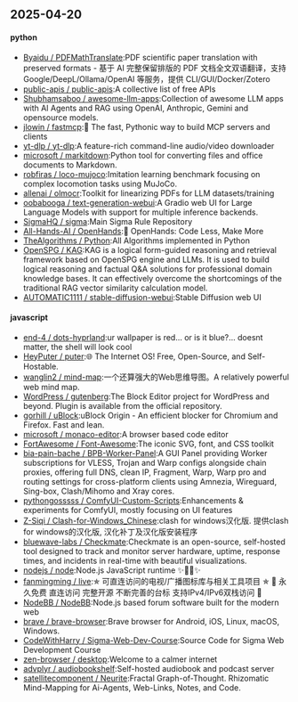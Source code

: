 ## 2025-04-20

#### python
* [Byaidu / PDFMathTranslate](https://github.com/Byaidu/PDFMathTranslate):PDF scientific paper translation with preserved formats - 基于 AI 完整保留排版的 PDF 文档全文双语翻译，支持 Google/DeepL/Ollama/OpenAI 等服务，提供 CLI/GUI/Docker/Zotero
* [public-apis / public-apis](https://github.com/public-apis/public-apis):A collective list of free APIs
* [Shubhamsaboo / awesome-llm-apps](https://github.com/Shubhamsaboo/awesome-llm-apps):Collection of awesome LLM apps with AI Agents and RAG using OpenAI, Anthropic, Gemini and opensource models.
* [jlowin / fastmcp](https://github.com/jlowin/fastmcp):🚀 The fast, Pythonic way to build MCP servers and clients
* [yt-dlp / yt-dlp](https://github.com/yt-dlp/yt-dlp):A feature-rich command-line audio/video downloader
* [microsoft / markitdown](https://github.com/microsoft/markitdown):Python tool for converting files and office documents to Markdown.
* [robfiras / loco-mujoco](https://github.com/robfiras/loco-mujoco):Imitation learning benchmark focusing on complex locomotion tasks using MuJoCo.
* [allenai / olmocr](https://github.com/allenai/olmocr):Toolkit for linearizing PDFs for LLM datasets/training
* [oobabooga / text-generation-webui](https://github.com/oobabooga/text-generation-webui):A Gradio web UI for Large Language Models with support for multiple inference backends.
* [SigmaHQ / sigma](https://github.com/SigmaHQ/sigma):Main Sigma Rule Repository
* [All-Hands-AI / OpenHands](https://github.com/All-Hands-AI/OpenHands):🙌 OpenHands: Code Less, Make More
* [TheAlgorithms / Python](https://github.com/TheAlgorithms/Python):All Algorithms implemented in Python
* [OpenSPG / KAG](https://github.com/OpenSPG/KAG):KAG is a logical form-guided reasoning and retrieval framework based on OpenSPG engine and LLMs. It is used to build logical reasoning and factual Q&A solutions for professional domain knowledge bases. It can effectively overcome the shortcomings of the traditional RAG vector similarity calculation model.
* [AUTOMATIC1111 / stable-diffusion-webui](https://github.com/AUTOMATIC1111/stable-diffusion-webui):Stable Diffusion web UI

#### javascript
* [end-4 / dots-hyprland](https://github.com/end-4/dots-hyprland):ur wallpaper is red... or is it blue?... doesnt matter, the shell will look cool
* [HeyPuter / puter](https://github.com/HeyPuter/puter):🌐 The Internet OS! Free, Open-Source, and Self-Hostable.
* [wanglin2 / mind-map](https://github.com/wanglin2/mind-map):一个还算强大的Web思维导图。A relatively powerful web mind map.
* [WordPress / gutenberg](https://github.com/WordPress/gutenberg):The Block Editor project for WordPress and beyond. Plugin is available from the official repository.
* [gorhill / uBlock](https://github.com/gorhill/uBlock):uBlock Origin - An efficient blocker for Chromium and Firefox. Fast and lean.
* [microsoft / monaco-editor](https://github.com/microsoft/monaco-editor):A browser based code editor
* [FortAwesome / Font-Awesome](https://github.com/FortAwesome/Font-Awesome):The iconic SVG, font, and CSS toolkit
* [bia-pain-bache / BPB-Worker-Panel](https://github.com/bia-pain-bache/BPB-Worker-Panel):A GUI Panel providing Worker subscriptions for VLESS, Trojan and Warp configs alongside chain proxies, offering full DNS, clean IP, Fragment, Warp, Warp pro and routing settings for cross-platform clients using Amnezia, Wireguard, Sing-box, Clash/Mihomo and Xray cores.
* [pythongosssss / ComfyUI-Custom-Scripts](https://github.com/pythongosssss/ComfyUI-Custom-Scripts):Enhancements & experiments for ComfyUI, mostly focusing on UI features
* [Z-Siqi / Clash-for-Windows_Chinese](https://github.com/Z-Siqi/Clash-for-Windows_Chinese):clash for windows汉化版. 提供clash for windows的汉化版, 汉化补丁及汉化版安装程序
* [bluewave-labs / Checkmate](https://github.com/bluewave-labs/Checkmate):Checkmate is an open-source, self-hosted tool designed to track and monitor server hardware, uptime, response times, and incidents in real-time with beautiful visualizations.
* [nodejs / node](https://github.com/nodejs/node):Node.js JavaScript runtime ✨🐢🚀✨
* [fanmingming / live](https://github.com/fanmingming/live):✯ 可直连访问的电视/广播图标库与相关工具项目 ✯ 🔕 永久免费 直连访问 完整开源 不断完善的台标 支持IPv4/IPv6双栈访问 🔕
* [NodeBB / NodeBB](https://github.com/NodeBB/NodeBB):Node.js based forum software built for the modern web
* [brave / brave-browser](https://github.com/brave/brave-browser):Brave browser for Android, iOS, Linux, macOS, Windows.
* [CodeWithHarry / Sigma-Web-Dev-Course](https://github.com/CodeWithHarry/Sigma-Web-Dev-Course):Source Code for Sigma Web Development Course
* [zen-browser / desktop](https://github.com/zen-browser/desktop):Welcome to a calmer internet
* [advplyr / audiobookshelf](https://github.com/advplyr/audiobookshelf):Self-hosted audiobook and podcast server
* [satellitecomponent / Neurite](https://github.com/satellitecomponent/Neurite):Fractal Graph-of-Thought. Rhizomatic Mind-Mapping for Ai-Agents, Web-Links, Notes, and Code.
